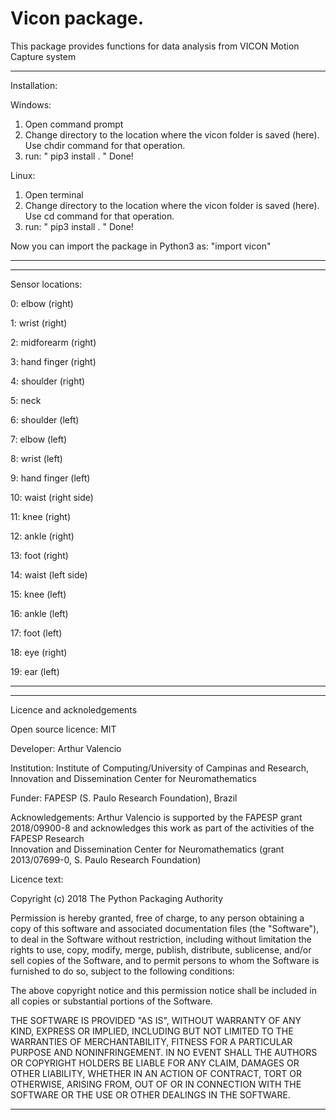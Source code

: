 # Vicon package.

This package provides functions for data analysis from VICON Motion Capture system

-----------------------------------------------------------------------------

Installation:

Windows:
1) Open command prompt
2) Change directory to the location where the vicon folder is saved (here). 
   Use chdir command for that operation.
3) run: " pip3 install . "
Done!

Linux:
1) Open terminal
2) Change directory to the location where the vicon folder is saved (here). 
   Use cd command for that operation.
3) run: " pip3 install . "
Done!

Now you can import the package in Python3 as: "import vicon"

-----------------------------------------------------------------------------

-----------------------------------------------------------------------------

Sensor locations:

0: elbow (right)

1: wrist (right)

2: midforearm (right)

3: hand finger (right)

4: shoulder (right)

5: neck

6: shoulder (left)

7: elbow (left)

8: wrist (left)

9: hand finger (left)

10: waist (right side)

11: knee (right)

12: ankle (right)

13: foot (right)

14: waist (left side)

15: knee (left)

16: ankle (left)

17: foot (left)

18: eye (right)

19: ear (left)

-----------------------------------------------------------------------------

-----------------------------------------------------------------------------

Licence and acknoledgements

Open source licence: MIT

Developer: Arthur Valencio

Institution: Institute of Computing/University of Campinas and Research, Innovation and Dissemination Center for Neuromathematics

Funder: FAPESP (S. Paulo Research Foundation), Brazil

Acknowledgements: Arthur Valencio is supported by the FAPESP grant 2018/09900-8 and acknowledges this work as part of the activities of the FAPESP Research 	     
Innovation and Dissemination Center for Neuromathematics (grant 2013/07699-0, S. Paulo Research Foundation)

Licence text:

Copyright (c) 2018 The Python Packaging Authority

Permission is hereby granted, free of charge, to any person obtaining a copy
of this software and associated documentation files (the "Software"), to deal
in the Software without restriction, including without limitation the rights
to use, copy, modify, merge, publish, distribute, sublicense, and/or sell
copies of the Software, and to permit persons to whom the Software is
furnished to do so, subject to the following conditions:

The above copyright notice and this permission notice shall be included in all
copies or substantial portions of the Software.

THE SOFTWARE IS PROVIDED "AS IS", WITHOUT WARRANTY OF ANY KIND, EXPRESS OR
IMPLIED, INCLUDING BUT NOT LIMITED TO THE WARRANTIES OF MERCHANTABILITY,
FITNESS FOR A PARTICULAR PURPOSE AND NONINFRINGEMENT. IN NO EVENT SHALL THE
AUTHORS OR COPYRIGHT HOLDERS BE LIABLE FOR ANY CLAIM, DAMAGES OR OTHER
LIABILITY, WHETHER IN AN ACTION OF CONTRACT, TORT OR OTHERWISE, ARISING FROM,
OUT OF OR IN CONNECTION WITH THE SOFTWARE OR THE USE OR OTHER DEALINGS IN THE
SOFTWARE.

-----------------------------------------------------------------------------
